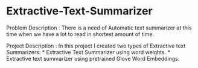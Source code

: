 # Extractive-Text-Summarizer

Problem Description : There is a need of Automatic text summarizer at this time when we have a lot to read in shortest amount of time.
                      
Project Description : In this project I created two types of Extractive text Summarizers:
                      * Extractive Text Summarizer using word weights.
                      * Extractive text summarizer using pretrained Glove Word Embeddings.

